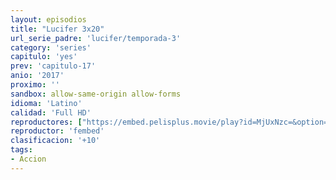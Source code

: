 ```yaml
---
layout: episodios
title: "Lucifer 3x20"
url_serie_padre: 'lucifer/temporada-3'
category: 'series'
capitulo: 'yes'
prev: 'capitulo-17'
anio: '2017'
proximo: ''
sandbox: allow-same-origin allow-forms
idioma: 'Latino'
calidad: 'Full HD'
reproductores: ["https://embed.pelisplus.movie/play?id=MjUxNzc=&option=latin"]
reproductor: 'fembed'
clasificacion: '+10'
tags:
- Accion
---
```












